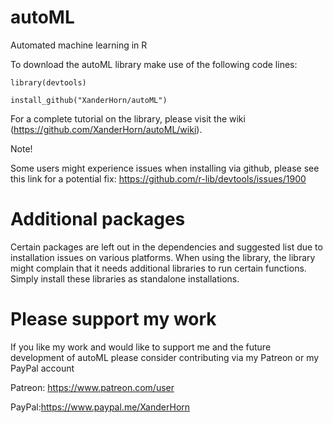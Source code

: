# autoML
Automated machine learning in R

To download the autoML library make use of the following code lines:

`library(devtools)`

`install_github("XanderHorn/autoML")`

For a complete tutorial on the library, please visit the wiki (https://github.com/XanderHorn/autoML/wiki).

Note!

Some users might experience issues when installing via github, please see this link for a potential fix: https://github.com/r-lib/devtools/issues/1900

# Additional packages

Certain packages are left out in the dependencies and suggested list due to installation issues on various platforms. When using the library, the library might complain that it needs additional libraries to run certain functions. Simply install these libraries as standalone installations.

# Please support my work

If you like my work and would like to support me and the future development of autoML please consider contributing via my Patreon or my PayPal account

Patreon: https://www.patreon.com/user

PayPal:https://www.paypal.me/XanderHorn

